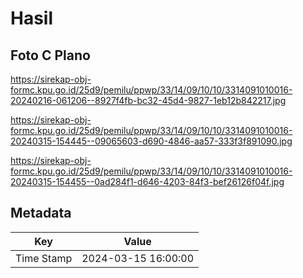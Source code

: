 # Hasil

## Foto C Plano

https://sirekap-obj-formc.kpu.go.id/25d9/pemilu/ppwp/33/14/09/10/10/3314091010016-20240216-061206--8927f4fb-bc32-45d4-9827-1eb12b842217.jpg

https://sirekap-obj-formc.kpu.go.id/25d9/pemilu/ppwp/33/14/09/10/10/3314091010016-20240315-154445--09065603-d690-4846-aa57-333f3f891090.jpg

https://sirekap-obj-formc.kpu.go.id/25d9/pemilu/ppwp/33/14/09/10/10/3314091010016-20240315-154455--0ad284f1-d646-4203-84f3-bef26126f04f.jpg


## Metadata

| Key        | Value               |
| ---------- | ------------------- |
| Time Stamp | 2024-03-15 16:00:00 |



